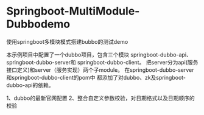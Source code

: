 # Springboot-MultiModule-Dubbodemo
使用springboot多模块模式搭建bubbo的测试demo

本示例项目中配置了一个dubbo项目，包含三个模块
springboot-dubbo-api、springboot-dubbo-server和
springboot-dubbo-client。
把server分为api(服务接口定义)和server（服务实现）两个子module。
在springboot-dubbo-server和springboot-dubbo-client的pom中
都添加了对dubbo、zk及springboot-dubbo-api的依赖。

1、dubbo的最新官网配置
2、整合自定义参数校验，对日期格式以及日期顺序的校验